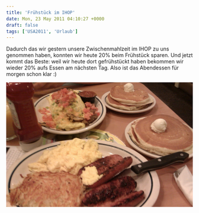 ```yaml
---
title: 'Frühstück im IHOP'
date: Mon, 23 May 2011 04:10:27 +0000
draft: false
tags: ['USA2011', 'Urlaub']
---
```


Dadurch das wir gestern unsere Zwischenmahlzeit im IHOP zu uns genommen haben, konnten wir heute 20% beim Frühstück sparen. Und jetzt kommt das Beste: weil wir heute dort gefrühstückt haben bekommen wir wieder 20% aufs Essen am nächsten Tag. Also ist das Abendessen für morgen schon klar :)

![-780365589](/urlaub11to15-images/11/780365589-scaled10002.jpg?w=300)